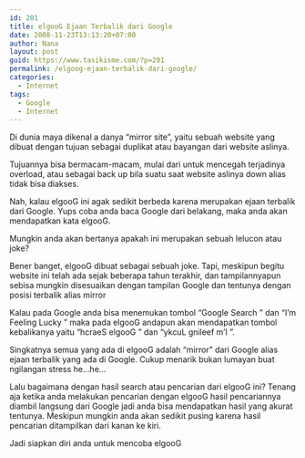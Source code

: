 ```yaml
---
id: 201
title: elgooG Ejaan Terbalik dari Google
date: 2008-11-23T13:13:20+07:00
author: Nana
layout: post
guid: https://www.tasikisme.com/?p=201
permalink: /elgoog-ejaan-terbalik-dari-google/
categories:
  - Internet
tags:
  - Google
  - Internet
---
```

Di dunia maya dikenal a danya “mirror site”, yaitu sebuah website yang dibuat dengan tujuan sebagai duplikat atau bayangan dari website aslinya.

Tujuannya bisa bermacam-macam, mulai dari untuk mencegah terjadinya overload, atau sebagai back up bila suatu saat website aslinya down alias tidak bisa diakses.

Nah, kalau elgooG ini agak sedikit berbeda karena merupakan ejaan terbalik dari Google. Yups coba anda baca Google dari belakang, maka anda akan mendapatkan kata elgooG.

Mungkin anda akan bertanya apakah ini merupakan sebuah lelucon atau joke?

Bener banget, elgooG dibuat sebagai sebuah joke. Tapi, meskipun begitu website ini telah ada sejak beberapa tahun terakhir, dan tampilannyapun sebisa mungkin disesuaikan dengan tampilan Google dan tentunya dengan posisi terbalik alias mirror

Kalau pada Google anda bisa menemukan tombol “Google Search ” dan “I’m Feeling Lucky ” maka pada elgooG andapun akan mendapatkan tombol kebalikanya yaitu “hcraeS elgooG ” dan “ykcuL gnileef m’I ”.

Singkatnya semua yang ada di elgooG adalah “mirror” dari Google alias ejaan terbalik yang ada di Google. Cukup menarik bukan lumayan buat ngilangan stress he…he…

Lalu bagaimana dengan hasil search atau pencarian dari elgooG ini? Tenang aja ketika anda melakukan pencarian dengan elgooG hasil pencariannya diambil langsung dari Google jadi anda bisa mendapatkan hasil yang akurat tentunya. Meskipun mungkin anda akan sedikit pusing karena hasil pencarian ditampilkan dari kanan ke kiri.

Jadi siapkan diri anda untuk mencoba elgooG
